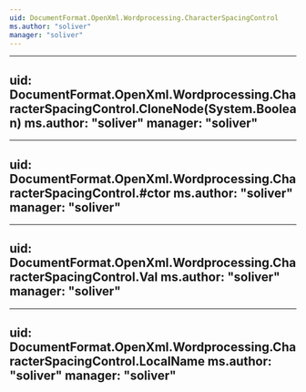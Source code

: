 ```yaml
---
uid: DocumentFormat.OpenXml.Wordprocessing.CharacterSpacingControl
ms.author: "soliver"
manager: "soliver"
---
```


---
uid: DocumentFormat.OpenXml.Wordprocessing.CharacterSpacingControl.CloneNode(System.Boolean)
ms.author: "soliver"
manager: "soliver"
---

---
uid: DocumentFormat.OpenXml.Wordprocessing.CharacterSpacingControl.#ctor
ms.author: "soliver"
manager: "soliver"
---

---
uid: DocumentFormat.OpenXml.Wordprocessing.CharacterSpacingControl.Val
ms.author: "soliver"
manager: "soliver"
---

---
uid: DocumentFormat.OpenXml.Wordprocessing.CharacterSpacingControl.LocalName
ms.author: "soliver"
manager: "soliver"
---
